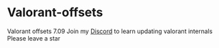 # Valorant-offsets
Valorant offsets 7.09
Join my [Discord](https://discord.gg/ZHb68a8ypZ) to learn updating valorant internals
Please leave a star
